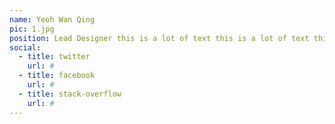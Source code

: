 ```yaml
---
name: Yeoh Wan Qing
pic: 1.jpg
position: Lead Designer this is a lot of text this is a lot of text this is a lot of text this is a lot of text this is a lot of text this is a lot of text this is a lot of text this is a lot of text this is a lot of text this is a lot of text this is a lot of text this is a lot of text this is 
social:
  - title: twitter
    url: #
  - title: facebook
    url: #
  - title: stack-overflow
    url: #
---
```

